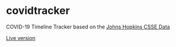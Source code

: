 # covidtracker

COVID-19 Timeline Tracker based on the [Johns Hopkins CSSE Data](https://github.com/CSSEGISandData/COVID-19)


[Live version](https://github.com/CSSEGISandData/COVID-19)